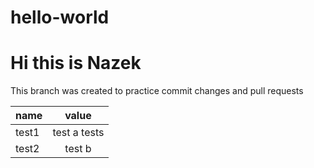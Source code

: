 # hello-world
# Hi this is Nazek

This branch was created to practice commit changes and pull requests 


| name | value |
|----|:-------:|
|test1 |test a       tests|
|test2 |test b |



